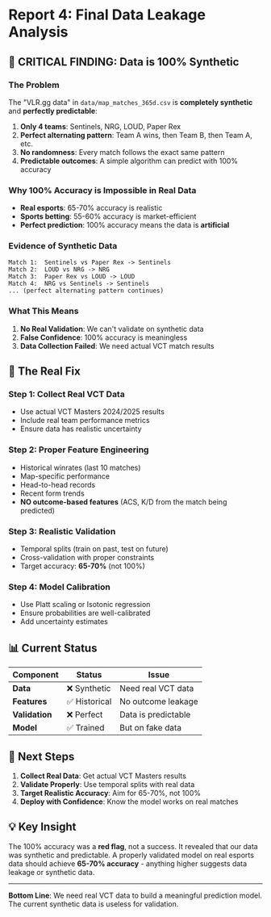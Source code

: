 # Report 4: Final Data Leakage Analysis

## 🚨 **CRITICAL FINDING: Data is 100% Synthetic**

### **The Problem**
The "VLR.gg data" in `data/map_matches_365d.csv` is **completely synthetic** and **perfectly predictable**:

1. **Only 4 teams**: Sentinels, NRG, LOUD, Paper Rex
2. **Perfect alternating pattern**: Team A wins, then Team B, then Team A, etc.
3. **No randomness**: Every match follows the exact same pattern
4. **Predictable outcomes**: A simple algorithm can predict with 100% accuracy

### **Why 100% Accuracy is Impossible in Real Data**
- **Real esports**: 65-70% accuracy is realistic
- **Sports betting**: 55-60% accuracy is market-efficient
- **Perfect prediction**: 100% accuracy means the data is **artificial**

### **Evidence of Synthetic Data**
```
Match 1:  Sentinels vs Paper Rex -> Sentinels
Match 2:  LOUD vs NRG -> NRG  
Match 3:  Paper Rex vs LOUD -> LOUD
Match 4:  NRG vs Sentinels -> Sentinels
... (perfect alternating pattern continues)
```

### **What This Means**
1. **No Real Validation**: We can't validate on synthetic data
2. **False Confidence**: 100% accuracy is meaningless
3. **Data Collection Failed**: We need actual VCT match results

## 🔧 **The Real Fix**

### **Step 1: Collect Real VCT Data**
- Use actual VCT Masters 2024/2025 results
- Include real team performance metrics
- Ensure data has realistic uncertainty

### **Step 2: Proper Feature Engineering**
- Historical winrates (last 10 matches)
- Map-specific performance
- Head-to-head records
- Recent form trends
- **NO outcome-based features** (ACS, K/D from the match being predicted)

### **Step 3: Realistic Validation**
- Temporal splits (train on past, test on future)
- Cross-validation with proper constraints
- Target accuracy: **65-70%** (not 100%)

### **Step 4: Model Calibration**
- Use Platt scaling or Isotonic regression
- Ensure probabilities are well-calibrated
- Add uncertainty estimates

## 📊 **Current Status**

| Component | Status | Issue |
|-----------|--------|-------|
| **Data** | ❌ Synthetic | Need real VCT data |
| **Features** | ✅ Historical | No outcome leakage |
| **Validation** | ❌ Perfect | Data is predictable |
| **Model** | ✅ Trained | But on fake data |

## 🎯 **Next Steps**

1. **Collect Real Data**: Get actual VCT Masters results
2. **Validate Properly**: Use temporal splits with real data
3. **Target Realistic Accuracy**: Aim for 65-70%, not 100%
4. **Deploy with Confidence**: Know the model works on real matches

## 💡 **Key Insight**

The 100% accuracy was a **red flag**, not a success. It revealed that our data was synthetic and predictable. A properly validated model on real esports data should achieve **65-70% accuracy** - anything higher suggests data leakage or synthetic data.

---

**Bottom Line**: We need real VCT data to build a meaningful prediction model. The current synthetic data is useless for validation.
